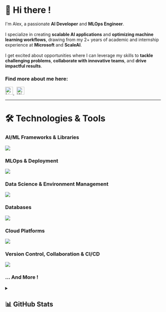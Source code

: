 <h1>👋 Hi there !</h1>
<p>
  I'm Alex, a passionate <b>AI Developer</b> and <b>MLOps Engineer</b>.
  <br><br>
  I specialize in creating <b>scalable AI applications</b> and <b>optimizing machine learning workflows</b>, drawing from my 2+ years of academic and internship experience at <b>Microsoft</b> and <b>ScaleAI</b>.
  <br><br>
  I get excited about opportunities where I can leverage my skills to <b>tackle challenging problems</b>, <b>collaborate with innovative teams</b>, and <b>drive impactful results</b>.
</p>

<h3>Find more about me here:</h3>
<a href="https://linkedin.com/in/alexhéritier" target="_blank">
  <img src="https://img.shields.io/badge/LinkedIn-0a66c2.svg?logo=linkedin&logoColor=white" alt="LinkedIn" height="25">
</a>
&nbsp;
<a href="https://www.alexheritier.dev" target="_blank">
  <img src="https://custom-icon-badges.demolab.com/badge/alexheritier.dev-white?logo=globe&logoColor=black" alt="Website" height="25">
</a>
<br>

<hr>

<h1>🛠️ Technologies & Tools</h1>

<h3>AI/ML Frameworks & Libraries</h3>
<!-- https://github.com/LelouchFR/skill-icons -->
<p>
  <img src="https://go-skill-icons.vercel.app/api/icons?i=python,pytorch,scikitlearn,spark,opencv,huggingface&titles=true" />
</p>

<!-- <p>
  <img src="https://img.shields.io/badge/python-3776AB?style=for-the-badge&logo=python&logoColor=white" alt="Python">
  <img src="https://img.shields.io/badge/PyTorch-EE4C2C.svg?style=for-the-badge&logo=PyTorch&logoColor=white" alt="PyTorch">
  <img src="https://img.shields.io/badge/scikit--learn-F7931E.svg?style=for-the-badge&logo=scikit-learn&logoColor=white" alt="Scikit-learn">
  <img src="https://img.shields.io/badge/dask-FC6E6B.svg?style=for-the-badge&logo=dask&logoColor=white" alt="Dask">
  <img src="https://img.shields.io/badge/Apache%20Spark-FDEE21?style=for-the-badge&logo=apachespark&logoColor=black" alt="Apache Spark">
  <img src="https://img.shields.io/badge/opencv-5C3EE8.svg?style=for-the-badge&logo=opencv&logoColor=white" alt="OpenCV">
  <img src="https://img.shields.io/badge/hugging_face-FFD21E.svg?style=for-the-badge&logo=huggingface&logoColor=black" alt="Hugging Face">
</p> -->

<h3>MLOps & Deployment</h3>
<p>
  <img src="https://go-skill-icons.vercel.app/api/icons?i=docker,kubernetes,prometheus,grafana,flask,terraform&titles=true" />
</p>

<!-- <p>
  <img src="https://img.shields.io/badge/docker-0db7ed.svg?style=for-the-badge&logo=docker&logoColor=white" alt="Docker">
  <img src="https://img.shields.io/badge/kubernetes-326CE5.svg?style=for-the-badge&logo=kubernetes&logoColor=white" alt="Kubernetes">
  <img src="https://img.shields.io/badge/mlflow-0194E2.svg?style=for-the-badge&logo=mlflow&logoColor=white" alt="MLFlow">
  <img src="https://img.shields.io/badge/prometheus-E6522C.svg?style=for-the-badge&logo=prometheus&logoColor=white" alt="Prometheus">
  <img src="https://img.shields.io/badge/grafana-F46800.svg?style=for-the-badge&logo=grafana&logoColor=white" alt="Grafana">
  <img src="https://img.shields.io/badge/flask-000.svg?style=for-the-badge&logo=flask&logoColor=white" alt="Flask">
  <img src="https://img.shields.io/badge/terraform-5835CC.svg?style=for-the-badge&logo=terraform&logoColor=white" alt="Terraform">
</p> -->

<h3>Data Science & Environment Management</h3>
<p>
  <img src="https://go-skill-icons.vercel.app/api/icons?i=pandas,numpy,matplotlib,seaborn,tableau,pbi,jupyter,anaconda&titles=true" />
</p>

<!-- <p>
  <img src="https://img.shields.io/badge/pandas-150458.svg?style=for-the-badge&logo=pandas&logoColor=white" alt="Pandas">
  <img src="https://img.shields.io/badge/numpy-013243.svg?style=for-the-badge&logo=numpy&logoColor=white" alt="NumPy">
  <img src="https://custom-icon-badges.demolab.com/badge/matplotlib-11557c.svg?style=for-the-badge&logo=matplotlib-plain&logoColor=white" alt="Matplotlib">
  <img src="https://img.shields.io/badge/Plotly-3F4F75.svg?style=for-the-badge&logo=plotly&logoColor=white" alt="Plotly">
  <img src="https://custom-icon-badges.demolab.com/badge/power_bi-F2C811?style=for-the-badge&logo=Power_BI&logoColor=white" alt="PowerBi">
  <img src="https://img.shields.io/badge/jupyter-F37626.svg?style=for-the-badge&logo=jupyter&logoColor=white" alt="Jupyter">
  <img src="https://img.shields.io/badge/Anaconda-44A833.svg?style=for-the-badge&logo=anaconda&logoColor=white" alt="Anaconda">
</p> -->

<h3>Databases</h3>
<p>
  <img src="https://go-skill-icons.vercel.app/api/icons?i=mysql,postgres,sqlite,cassandra&titles=true" />
</p>

<!-- <p>
  <img src="https://img.shields.io/badge/sql-4479A1.svg?style=for-the-badge&logo=mysql&logoColor=white" alt="SQL">
  :
  <img src="https://img.shields.io/badge/postgres-316192.svg?style=for-the-badge&logo=postgresql&logoColor=white" alt="Postgres">
  <img src="https://img.shields.io/badge/mysql-4479A1.svg?style=for-the-badge&logo=mysql&logoColor=white" alt="MySQL">
  <img src="https://img.shields.io/badge/sqlite-07405e.svg?style=for-the-badge&logo=sqlite&logoColor=white" alt="SQLite">
  <br>
  <img src="https://custom-icon-badges.demolab.com/badge/no_sql-4479A1.svg?style=for-the-badge&logo=database&logoColor=white" alt="NoSQL">
  :
  <img src="https://img.shields.io/badge/apache_cassandra-1287B1.svg?style=for-the-badge&logo=apache-cassandra&logoColor=white" alt="Apache Cassandra">
</p> -->

<h3>Cloud Platforms</h3>
<p>
  <img src="https://go-skill-icons.vercel.app/api/icons?i=aws,azure&titles=true" />
</p>

<!-- <p>
  <img src="https://img.shields.io/badge/AWS-FF9900.svg?style=for-the-badge&logo=amazonwebservices&logoColor=white" alt="AWS">
  <img src="https://custom-icon-badges.demolab.com/badge/azure-0072C6.svg?style=for-the-badge&logo=Microsoft_Azure&logoColor=white" alt="Azure">
</p> -->

<h3>Version Control, Collaboration & CI/CD</h3>
<p>
  <img src="https://go-skill-icons.vercel.app/api/icons?i=git,github,jira,circleci&titles=true" />
</p>

<!-- <p>
  <img src="https://img.shields.io/badge/git-F05033.svg?style=for-the-badge&logo=git&logoColor=white" alt="Git">
  <img src="https://img.shields.io/badge/jira-0A0FFF.svg?style=for-the-badge&logo=jira&logoColor=white" alt="Jira">
  <img src="https://img.shields.io/badge/circleci-161616.svg?style=for-the-badge&logo=circleci&logoColor=white" alt="CircleCI">
</p> -->

<h3>... And More !</h3>

<details>
  <summary><h2>📊 GitHub Stats</h2></summary>
  <p>
    <!-- GitHub Readme Streak Stats - https://github.com/DenverCoder1/github-readme-streak-stats -->
    <img src="https://streak-stats.demolab.com?user=Alex-hrt&theme=transparent&hide_border=true&exclude_days=Sun%2CSat&hide_current_streak=true" alt="GitHub Streak">
    <!-- https://github.com/anuraghazra/github-readme-stats -->
    <img src="https://github-readme-stats.vercel.app/api/top-langs/?username=Alex-hrt&theme=transparent&hide_border=true&include_all_commits=true&count_private=true&layout=compact" alt="Top Languages">
    <p>Note: Top languages is only a metric of the languages my public code consists of and doesn't reflect experience or skill level.</p>
  </p>
</details>
